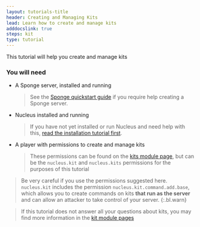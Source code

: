 ```yaml
---
layout: tutorials-title
header: Creating and Managing Kits
lead: Learn how to create and manage kits
adddocslink: true
steps: kit
type: tutorial
---
```


This tutorial will help you create and manage kits

### You will need

* A Sponge server, installed and running
  > See the [Sponge quickstart guide](https://docs.spongepowered.org/stable/en/server/quickstart.html) if you require help creating a Sponge server.

* Nucleus installed and running
  > If you have not yet installed or run Nucleus and need help with this, [read the installation tutorial first](../first). 

* A player with permissions to create and manage kits
  > These permissions can be found on the [kits module page](../../modules/kit.html), but can be the `nucleus.kit` and `nucleus.kits` permissions
  > for the purposes of this tutorial

> Be very careful if you use the permissions suggested here. `nucleus.kit` includes the permission `nucleus.kit.command.add.base`, which allows you
> to create commands on kits **that run as the server** and can allow an attacker to take control of your server. 
{:.bl.warn}

> If this tutorial does not answer all your questions about kits, you may find more information in the 
> [kit module pages](../../modules/kit.html)